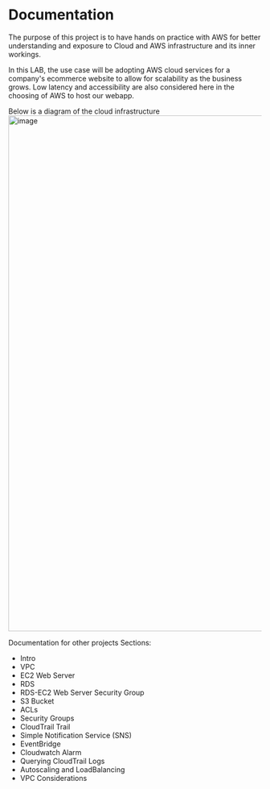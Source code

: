 # Documentation
The purpose of this project is to have hands on practice with AWS for better understanding and exposure to Cloud and AWS infrastructure and its inner workings.

In this LAB, the use case will be adopting AWS cloud services for a company's ecommerce website to allow for scalability as the business grows. Low latency and accessibility are also considered here in the choosing of AWS to host our webapp.

Below is a diagram of the cloud infrastructure
<img width="1544" height="1024" alt="image" src="https://github.com/user-attachments/assets/cd5753eb-a071-42b2-a0a5-0e753d780695" />

Documentation for other projects
Sections:
- Intro
- VPC
- EC2 Web Server
- RDS
- RDS-EC2 Web Server Security Group
- S3 Bucket
- ACLs
- Security Groups
- CloudTrail Trail
- Simple Notification Service (SNS)
- EventBridge
- Cloudwatch Alarm
- Querying CloudTrail Logs
- Autoscaling and LoadBalancing
- VPC Considerations

